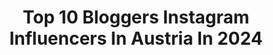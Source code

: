 ---
title: Top 10 Bloggers Instagram Influencers In Austria In 2024
description: >-
  Find top bloggers Instagram influencers in Austria in 2024. Most popular hashtags: #vienna #wien #fashion #ootd.
platform: Instagram
hits: 66
text_top: See the best Instagram influencers on inBeat.
text_bottom: Our database has 66 Instagram influencers like this in Austria for you to work with.
profiles:
  - username: "sommertageblog"
    fullname: >-
      Kathi & Romeo
    bio: >-
      ➳ Travel Bloggers based in Vienna 🇦🇹 ➳ Official creators for @visitaustria ⛰️ ➳ ⇩ Visit our blog 💌 ⇩
    location: "Austria"
    followers: 26541
    engagement: 340
    commentsToLikes: 0.074318
    id: ck0ttnc5p3gsl0i19v2t7jwjf
    verified: false
    hashtags: "#burgenland, #beautifuldestinations, #visitaustria, #wilderkaiser"
  - username: "menawox"
    fullname: >-
      MAGDALENA WÖCKINGER
    bio: >-
      DIY·INTERIOR·UPCYCLING ✐Award winning DIY Blogger/TikToker ✁DIY Workshop leader ✑DIY book author ✎Interior Designer @einzigartig.wohnen ⌖Vienna
    location: "Austria"
    followers: 389037
    engagement: 47
    commentsToLikes: 0.018360
    id: cl9k31ogmiv150i2397zeumr2
    verified: false
    hashtags: "#moodboard, #creative, #ikeahackers, #interiorarchitecture"
  - username: "natalie.metzinger"
    fullname: >-
      Natalie Metzinger
    bio: >-
      Consulting @boydenaustria @boydensearch Vienna based Lifestyle & Travel Blogger 🇦🇹
    location: "Austria"
    followers: 45417
    engagement: 27
    commentsToLikes: 0.036595
    id: ck0w54uj51wo80i19yjsaxs8x
    verified: false
    hashtags: "#vienna, #executivesearch, #lookoftheday, #officelook"
  - username: "love_fashionandlife"
    fullname: >-
      Lifestyle||Travel⭐️Inspo
    bio: >-
      Austrian Blogger 🇦🇹 Fashion/Lifestyle/Travel #inspo
    location: "Austria"
    followers: 35790
    engagement: 21
    commentsToLikes: 0.006889
    id: ck55on5yj8pbw0i1150w6vh89
    verified: false
    hashtags: "#austrianblogger, #visitbudapest, #travelinitaly, #travelanddestinations"
  - username: "carina_berry"
    fullname: >-
      Carina Baier I Fitness Food
    bio: >-
      🕵🏼‍♀️ Food Blogger & Restaurant Tester from 🇦🇹 📍Vienna ⚡️1,3M on Tiktok 💌 carina@carinaberry.com ⬇️ travel dress restock now!
    location: "Austria"
    followers: 117581
    engagement: 16
    commentsToLikes: 0.010627
    id: ck5hf9r3wwhaw0i11wt4lpo1m
    verified: false
    hashtags: "#verlobung, #sommerrezepte, #biotechusa, #engagement"
  - username: "gohar.beauty"
    fullname: >-
      Gohar - Beauty | Fashion | Mom
    bio: >-
      🏆Award Winning Blogger 2018 ▪️Social Media Manager ▪️Content Creator ▪️mail: gohar@followaustria.management ▪️based in Vienna
    location: "Austria"
    followers: 39835
    engagement: 117
    commentsToLikes: 0.020536
    id: ck15rsxyu9jjl0i19zaep5f62
    verified: false
    hashtags: "#parisianchic, #aestheticvideos, #wien, #viennablogger"
  - username: "laelae.life"
    fullname: >-
      Laura Zöhrer 🌿Lälä
    bio: >-
      🏡VIENNA imperial 🏆Award winning Blogger ✉️office@laelae.life
    location: "Austria"
    followers: 36599
    engagement: 118
    commentsToLikes: 0.093497
    id: ck5zp0aecrqib0i143wm04kc4
    verified: false
    hashtags: "#youvegotmini, #kleinaberoho, #fashion, #outfitinspiration"
  - username: "the.shishaholic"
    fullname: >-
      Thomas
    bio: >-
      🇦🇹Austrian Blogger 📸Only Self-Taken Shots 📩DM me for Collaborations 💨Reviews, Giveaways & Brand Promotion ⬇️10% Code SHISHAHOLIC10
    location: "Austria"
    followers: 10830
    engagement: 593
    commentsToLikes: 0.315521
    id: ckap0e3appvj40i78m66r373p
    verified: false
    hashtags: "#brasil, #potd, #photography, #shisha"
  - username: "mylittlezagreb"
    fullname: >-
      L i d i j a
    bio: >-
      ✨LIfestyle blogger&Content Creator
    location: "Austria"
    followers: 21731
    engagement: 201
    commentsToLikes: 0.074045
    id: ck135wxm73nlr0i19m8zuw92u
    verified: false
    hashtags: "#zagrebcroatia, #aesthetically, #adayinthelife, #reelsvideo"
  - username: "anacepec"
    fullname: >-
      𝚂𝚘𝚌𝚒𝚊𝚕 𝙼𝚎𝚍𝚒𝚊 𝚁𝚎𝚋𝚎𝚕
    bio: >-
      • 𝟸 𝚡 𝚊𝚠𝚊𝚛𝚍𝚎𝚍 𝚂𝚘𝚌𝚒𝚊𝚕 𝙼𝚎𝚍𝚒𝚊 𝙼𝚊𝚗𝚊𝚐𝚎𝚛, AR Filter Creating with @arbenjahiri 📸 🌸 Food blogger & multistan in free time 💜🌸 🌸 Easy recipes 📍Graz, Austria
    location: "Austria"
    followers: 15942
    engagement: 237
    commentsToLikes: 0.033792
    id: ck6u6ocq8grxo0j71uarv86ch
    verified: false
    hashtags: "#yummy, #yummyfood, #bodytransformation, #easyrecipesathome"
---